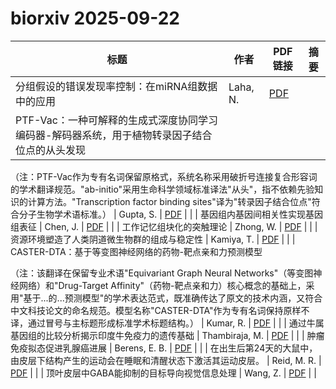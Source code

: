 # biorxiv 2025-09-22

| 标题 | 作者 | PDF链接 |  摘要 |
|------|------|--------|------|
| 分组假设的错误发现率控制：在miRNA组数据中的应用 | Laha, N. | [PDF](https://doi.org/10.1101/2024.01.13.575531) |  |
| PTF-Vac：一种可解释的生成式深度协同学习编码器-解码器系统，用于植物转录因子结合位点的从头发现

（注：PTF-Vac作为专有名词保留原格式，系统名称采用破折号连接复合形容词的学术翻译规范。"ab-initio"采用生命科学领域标准译法"从头"，指不依赖先验知识的计算方法。"Transcription factor binding sites"译为"转录因子结合位点"符合分子生物学术语标准。） | Gupta, S. | [PDF](https://doi.org/10.1101/2024.01.28.577608) |  |
| 基因组内基因间相关性实现基因组表征 | Chen, J. | [PDF](https://doi.org/10.1101/2024.06.12.598634) |  |
| 工作记忆组块化的突触理论 | Zhong, W. | [PDF](https://doi.org/10.1101/2024.08.14.607952) |  |
| 资源环境塑造了人类阴道微生物群的组成与稳定性 | Kamiya, T. | [PDF](https://doi.org/10.1101/2024.11.12.622464) |  |
| CASTER-DTA：基于等变图神经网络的药物-靶点亲和力预测模型

（注：该翻译在保留专业术语"Equivariant Graph Neural Networks"（等变图神经网络）和"Drug-Target Affinity"（药物-靶点亲和力）核心概念的基础上，采用"基于...的...预测模型"的学术表达范式，既准确传达了原文的技术内涵，又符合中文科技论文的命名规范。模型名称"CASTER-DTA"作为专有名词保持原样不译，通过冒号与主标题形成标准学术标题结构。） | Kumar, R. | [PDF](https://doi.org/10.1101/2024.11.25.625281) |  |
| 通过牛属基因组的比较分析揭示印度牛免疫力的遗传基础 | Thambiraja, M. | [PDF](https://doi.org/10.1101/2024.12.09.627532) |  |
| 肿瘤免疫拟态促进乳腺癌进展 | Berens, E. B. | [PDF](https://doi.org/10.1101/2025.01.17.633673) |  |
| 在出生后第24天的大鼠中，由皮层下结构产生的运动会在睡眠和清醒状态下激活其运动皮层。 | Reid, M. R. | [PDF](https://doi.org/10.1101/2025.01.26.634890) |  |
| 顶叶皮层中GABA能抑制的目标导向视觉信息处理 | Wang, Z. | [PDF](https://doi.org/10.1101/2025.03.26.645504) |  |
